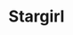 ---
layout: series
title: "Stargirl"
titulo_original: "Stargirl"
image_carousel: 'https://i.ibb.co/gP2yTZM/stargirl-min.jpg'
image_banner: 'https://i.ibb.co/tYtr70M/multimedia-grande-8d6b1939313f667e-77616c6c70617065727364656e2e636f6d5f64632d737461726769726c2d706f5f6772616e64652e6a7067-min.jpg'
description: Courtney Whitmore, una chica inteligente, atlética y sobre todo amable, descubre que su padrastro tiene un secreto; solía ser el compañero de un superhéroe. Tomando prestado el personal cósmico del héroe perdido hace mucho tiempo, se convierte en la inspiración poco probable para una generación completamente nueva de superhéroes.
description_corta: Courtney Whitmore, una chica inteligente, atlética y sobre todo amable, descubre que su padrastro tiene un secreto; solía ser el compañero de un superhéroe. Tomando prestado el personal cósmico del héroe perdido hace...
category: 'series'
descargas: 'no'
idioma: 'Subtitulado'
netflix: 'no'
capitulo: ''
anio: '2020'
episodios: '12'
calidad: 'Full HD'
estrellas: '4'
genero: Ciencia Ficción, Acción, Superheroes
trailer: https://www.youtube.com/embed/fE-e7v4bvxw
embed: https://www.youtube.com/embed/fE-e7v4bvxw?autoplay=1&amp;rel=0&amp;hd=1&border=0&wmode=opaque&enablejsapi=1&modestbranding=1&controls=1&showinfo=0
sandbox: allow-same-origin allow-forms 
temporadas: ["Temporada 1"]
chapters:
    capitulo-1: ["Piloto", "capitulo-1/", "1"]
    capitulo-2: ["S.T.R.I.P.E", "capitulo-2/", "2"]
    capitulo-3: ["Icicle", "capitulo-3/", "3"]
    capitulo-4: ["Wildcat", "capitulo-4/", "4"]
    capitulo-5: ["Hourman and Dr. Mid-Nite", "capitulo-5/", "5"]
    capitulo-6: ["The Justice Society", "capitulo-6/", "6"]
    capitulo-7: ["Shiv", "capitulo-7/", "7"]
    capitulo-8: ["Shiv (2)", "capitulo-8/", "8"]
    capitulo-9: ["Brainwave", "capitulo-9/", "9"]
    capitulo-10: ["Brainwave Jr", "capitulo-10/", "10"]
    capitulo-11: ["Shining Knight", "capitulo-11/", "11"]
    capitulo-12: ["Stars $ S.T.R.I.P.E (1)", "capitulo-12/", "12"]
    capitulo-13: ["Stars $ S.T.R.I.P.E (2)", "capitulo-13/", "13"]
clasificacion: '+6'
tags:
- Ciencia-Ficcion
---